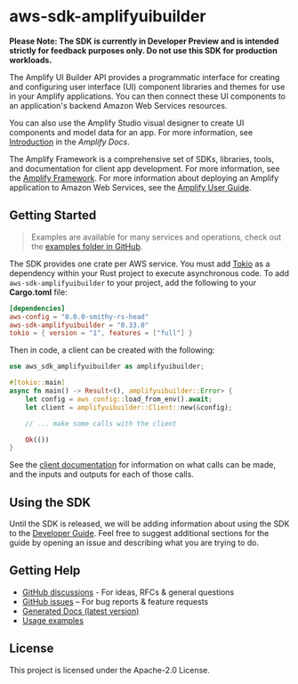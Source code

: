 # aws-sdk-amplifyuibuilder

**Please Note: The SDK is currently in Developer Preview and is intended strictly for
feedback purposes only. Do not use this SDK for production workloads.**

The Amplify UI Builder API provides a programmatic interface for creating and configuring user interface (UI) component libraries and themes for use in your Amplify applications. You can then connect these UI components to an application's backend Amazon Web Services resources.

You can also use the Amplify Studio visual designer to create UI components and model data for an app. For more information, see [Introduction](https://docs.amplify.aws/console/adminui/intro) in the _Amplify Docs_.

The Amplify Framework is a comprehensive set of SDKs, libraries, tools, and documentation for client app development. For more information, see the [Amplify Framework](https://docs.amplify.aws/). For more information about deploying an Amplify application to Amazon Web Services, see the [Amplify User Guide](https://docs.aws.amazon.com/amplify/latest/userguide/welcome.html).

## Getting Started

> Examples are available for many services and operations, check out the
> [examples folder in GitHub](https://github.com/awslabs/aws-sdk-rust/tree/main/examples).

The SDK provides one crate per AWS service. You must add [Tokio](https://crates.io/crates/tokio)
as a dependency within your Rust project to execute asynchronous code. To add `aws-sdk-amplifyuibuilder` to
your project, add the following to your **Cargo.toml** file:

```toml
[dependencies]
aws-config = "0.0.0-smithy-rs-head"
aws-sdk-amplifyuibuilder = "0.33.0"
tokio = { version = "1", features = ["full"] }
```

Then in code, a client can be created with the following:

```rust
use aws_sdk_amplifyuibuilder as amplifyuibuilder;

#[tokio::main]
async fn main() -> Result<(), amplifyuibuilder::Error> {
    let config = aws_config::load_from_env().await;
    let client = amplifyuibuilder::Client::new(&config);

    // ... make some calls with the client

    Ok(())
}
```

See the [client documentation](https://docs.rs/aws-sdk-amplifyuibuilder/latest/aws_sdk_amplifyuibuilder/client/struct.Client.html)
for information on what calls can be made, and the inputs and outputs for each of those calls.

## Using the SDK

Until the SDK is released, we will be adding information about using the SDK to the
[Developer Guide](https://docs.aws.amazon.com/sdk-for-rust/latest/dg/welcome.html). Feel free to suggest
additional sections for the guide by opening an issue and describing what you are trying to do.

## Getting Help

* [GitHub discussions](https://github.com/awslabs/aws-sdk-rust/discussions) - For ideas, RFCs & general questions
* [GitHub issues](https://github.com/awslabs/aws-sdk-rust/issues/new/choose) – For bug reports & feature requests
* [Generated Docs (latest version)](https://awslabs.github.io/aws-sdk-rust/)
* [Usage examples](https://github.com/awslabs/aws-sdk-rust/tree/main/examples)

## License

This project is licensed under the Apache-2.0 License.

